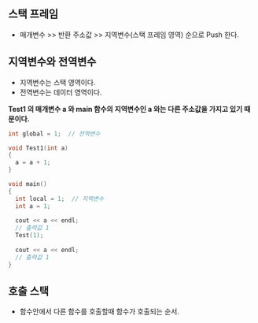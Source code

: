 ## 스택 프레임
- 매개변수 >> 반환 주소값 >> 지역변수(스택 프레임 영역) 순으로 Push 한다.

## 지역변수와 전역변수
- 지역변수는 스택 영역이다.
- 전역변수는 데이터 영역이다.

**Test1 의 매개변수 a 와 main 함수의 지역변수인 a 와는 다른 주소값을 가지고 있기 때문이다.**
```C++
int global = 1;  // 전역변수

void Test1(int a)
{
  a = a + 1;  
}

void main()
{
  int local = 1;  // 지역변수
  int a = 1;
  
  cout << a << endl;
  // 출력값 1  
  Test(1);
  
  cout << a << endl;
  // 출력값 1
}
```
## 호출 스택
- 함수안에서 다른 함수를 호출할때 함수가 호출되는 순서.
